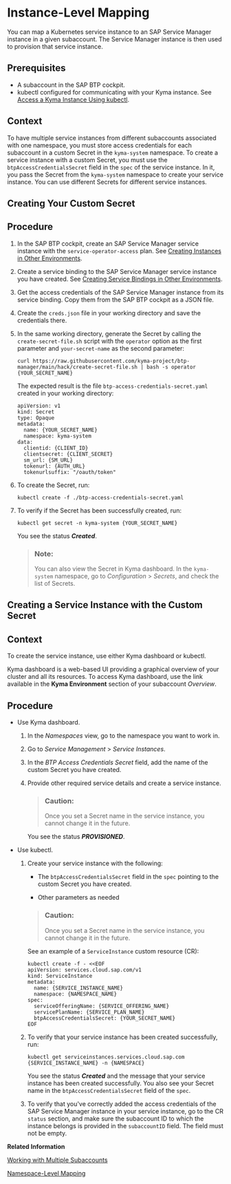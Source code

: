 <!-- loiod9e9c7f2c6aa4bc4a2ca0e4b0d089dc4 -->

# Instance-Level Mapping

You can map a Kubernetes service instance to an SAP Service Manager instance in a given subaccount. The Service Manager instance is then used to provision that service instance.



<a name="loiod9e9c7f2c6aa4bc4a2ca0e4b0d089dc4__prereq_ot4_bwx_bdc"/>

## Prerequisites

-   A subaccount in the SAP BTP cockpit.
-   kubectl configured for communicating with your Kyma instance. See [Access a Kyma Instance Using kubectl](access-a-kyma-instance-using-kubectl-3e25944.md).



<a name="loiod9e9c7f2c6aa4bc4a2ca0e4b0d089dc4__context_dds_yhs_bdc"/>

## Context

To have multiple service instances from different subaccounts associated with one namespace, you must store access credentials for each subaccount in a custom Secret in the `kyma-system` namespace. To create a service instance with a custom Secret, you must use the `btpAccessCredentialsSecret` field in the `spec` of the service instance. In it, you pass the Secret from the `kyma-system` namespace to create your service instance. You can use different Secrets for different service instances.

<a name="task_an3_twx_bdc"/>

<!-- task\_an3\_twx\_bdc -->

## Creating Your Custom Secret



<a name="task_an3_twx_bdc__steps_fyz_wwx_bdc"/>

## Procedure

1.  In the SAP BTP cockpit, create an SAP Service Manager service instance with the `service-operator-access` plan. See [Creating Instances in Other Environments](https://help.sap.com/docs/service-manager/sap-service-manager/creating-instances-in-other-environments?locale=en-US&version=Cloud).

2.  Create a service binding to the SAP Service Manager service instance you have created. See [Creating Service Bindings in Other Environments](https://help.sap.com/docs/service-manager/sap-service-manager/creating-service-bindings-in-other-environments?locale=en-US&version=Cloud).

3.  Get the access credentials of the SAP Service Manager instance from its service binding. Copy them from the SAP BTP cockpit as a JSON file.

4.  Create the `creds.json` file in your working directory and save the credentials there.

5.  In the same working directory, generate the Secret by calling the `create-secret-file.sh` script with the `operator` option as the first parameter and `your-secret-name` as the second parameter:

    ```
    curl https://raw.githubusercontent.com/kyma-project/btp-manager/main/hack/create-secret-file.sh | bash -s operator {YOUR_SECRET_NAME}
    ```

    The expected result is the file `btp-access-credentials-secret.yaml` created in your working directory:

    ```
    apiVersion: v1
    kind: Secret
    type: Opaque
    metadata:
      name: {YOUR_SECRET_NAME}
      namespace: kyma-system
    data:
      clientid: {CLIENT_ID}
      clientsecret: {CLIENT_SECRET}
      sm_url: {SM_URL}
      tokenurl: {AUTH_URL}
      tokenurlsuffix: "/oauth/token"
    ```

6.  To create the Secret, run:

    ```
    kubectl create -f ./btp-access-credentials-secret.yaml
    ```

7.  To verify if the Secret has been successfully created, run:

    ```
    kubectl get secret -n kyma-system {YOUR_SECRET_NAME}
    ```

    You see the status ***Created***.

    > ### Note:  
    > You can also view the Secret in Kyma dashboard. In the `kyma-system` namespace, go to *Configuration* \> *Secrets*, and check the list of Secrets.


<a name="task_etb_jfy_ddc"/>

<!-- task\_etb\_jfy\_ddc -->

## Creating a Service Instance with the Custom Secret



<a name="task_etb_jfy_ddc__context_mv5_kfy_ddc"/>

## Context

To create the service instance, use either Kyma dashboard or kubectl.

Kyma dashboard is a web-based UI providing a graphical overview of your cluster and all its resources. To access Kyma dashboard, use the link available in the **Kyma Environment** section of your subaccount *Overview*.



<a name="task_etb_jfy_ddc__steps-unordered_lbf_4fy_ddc"/>

## Procedure

-   Use Kyma dashboard.

    1.  In the *Namespaces* view, go to the namespace you want to work in.

    2.  Go to *Service Management* \> *Service Instances*.

    3.  In the *BTP Access Credentials Secret* field, add the name of the custom Secret you have created.

    4.  Provide other required service details and create a service instance.

        > ### Caution:  
        > Once you set a Secret name in the service instance, you cannot change it in the future.

        You see the status ***PROVISIONED***.


-   Use kubectl.

    1.  Create your service instance with the following:

        -   The `btpAccessCredentialsSecret` field in the `spec` pointing to the custom Secret you have created.

        -   Other parameters as needed


        > ### Caution:  
        > Once you set a Secret name in the service instance, you cannot change it in the future.

        See an example of a `ServiceInstance` custom resource \(CR\):

        ```
        kubectl create -f - <<EOF
        apiVersion: services.cloud.sap.com/v1
        kind: ServiceInstance
        metadata:
          name: {SERVICE_INSTANCE_NAME}
          namespace: {NAMESPACE_NAME}
        spec:
          serviceOfferingName: {SERVICE_OFFERING_NAME}
          servicePlanName: {SERVICE_PLAN_NAME}
          btpAccessCredentialsSecret: {YOUR_SECRET_NAME}
        EOF
        ```

    2.  To verify that your service instance has been created successfully, run:

        ```
        kubectl get serviceinstances.services.cloud.sap.com {SERVICE_INSTANCE_NAME} -n {NAMESPACE}
        ```

        You see the status ***Created*** and the message that your service instance has been created successfully. You also see your Secret name in the `btpAccessCredentialsSecret` field of the `spec`.

    3.  To verify that you've correctly added the access credentials of the SAP Service Manager instance in your service instance, go to the CR `status` section, and make sure the subaccount ID to which the instance belongs is provided in the `subaccountID` field. The field must not be empty.



**Related Information**  


[Working with Multiple Subaccounts](working-with-multiple-subaccounts-862dd6a.md "With the SAP BTP Operator module, you can create configurations for several subaccounts in a single Kyma cluster.")

[Namespace-Level Mapping](namespace-level-mapping-63ad410.md "You can map a Kubernetes namespace to an SAP Service Manager instance in a given subaccount. The Service Manager instance is then used to provision all service instances in that namespace.")

